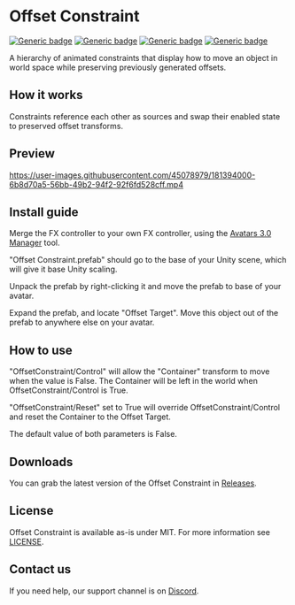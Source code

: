 # Offset Constraint
  
[![Generic badge](https://img.shields.io/badge/Unity-2019.4.31f1-informational.svg)](https://unity3d.com/unity/whats-new/2019.4.31)
[![Generic badge](https://img.shields.io/badge/SDK-AvatarSDK3-informational.svg)](https://vrchat.com/home/download)
[![Generic badge](https://img.shields.io/badge/License-MIT-informational.svg)](https://github.com/VRLabs/Offset-Constraint/blob/main/LICENSE)
[![Generic badge](https://img.shields.io/github/downloads/VRLabs/Offset-Constraint/total?label=Downloads)](https://github.com/VRLabs/Offset-Constraint/releases/latest)

A hierarchy of animated constraints that display how to move an object in world space while preserving previously generated offsets.

## How it works

Constraints reference each other as sources and swap their enabled state to preserved offset transforms.

## Preview

https://user-images.githubusercontent.com/45078979/181394000-6b8d70a5-56bb-49b2-94f2-92f6fd528cff.mp4

## Install guide

Merge the FX controller to your own FX controller, using the [Avatars 3.0 Manager](https://github.com/VRLabs/Avatars-3.0-Manager) tool.

"Offset Constraint.prefab" should go to the base of your Unity scene, which will give it base Unity scaling.

Unpack the prefab by right-clicking it and move the prefab to base of your avatar.

Expand the prefab, and locate "Offset Target". Move this object out of the prefab to anywhere else on your avatar.

## How to use

"OffsetConstraint/Control" will allow the "Container" transform to move when the value is False. The Container will be left in the world when OffsetConstraint/Control is True. 

"OffsetConstraint/Reset" set to True will override OffsetConstraint/Control and reset the Container to the Offset Target.

The default value of both parameters is False. 

## Downloads

You can grab the latest version of the Offset Constraint in [Releases](https://github.com/VRLabs/Offset-Constraint/releases/latest).

## License

Offset Constraint is available as-is under MIT. For more information see [LICENSE](https://github.com/VRLabs/Offset-Constraint/blob/main/LICENSE).

## Contact us

If you need help, our support channel is on [Discord](https://discord.vrlabs.dev).
